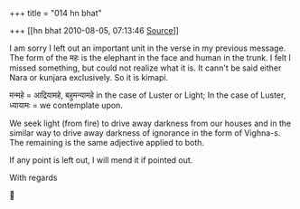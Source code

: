 +++
title = "014 hn bhat"

+++
[[hn bhat	2010-08-05, 07:13:46 [Source](https://groups.google.com/g/bvparishat/c/l53DBASBoW8)]]



I am sorry I left out an important unit in the verse in my previous message. The form of the महः is the elephant in the face and human in the trunk. I felt I missed something, but could not realize what it is.
It cann't be said either Nara or kunjara exclusively. So it is kimapi.

  

मन्महे = आद्रियामहे, बहुमन्यामहे in the case of Luster or Light; In the case of Luster, ध्यायामः = we contemplate upon.

  

We seek light (from fire) to drive away darkness from our houses and in the similar way to drive away darkness of ignorance in the form of Vighna-s. The remaining is the same adjective applied to both.

  

If any point is left out, I will mend it if pointed out.

  

With regards



